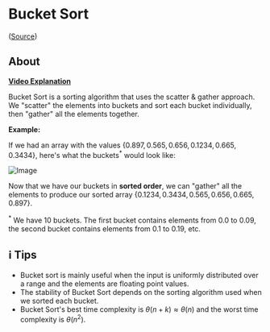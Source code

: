 # Bucket Sort

([Source](https://www.programiz.com/dsa/bucket-sort))

## About

**[Video Explanation](https://www.youtube.com/watch?v=VuXbEb5ywrU&ab_channel=GeeksforGeeks)**

Bucket Sort is a sorting algorithm that uses the scatter & gather approach. We "scatter" the elements into buckets and sort each bucket individually, then "gather" all the elements together.

**Example:**

If we had an array with the values $\{ 0.897, 0.565, 0.656, 0.1234, 0.665, 0.3434 \}$, here's what the buckets<sup>*</sup> would look like:

![Image](https://media.geeksforgeeks.org/wp-content/uploads/BucketSort.png)

Now that we have our buckets in **sorted order**, we can "gather" all the elements to produce our sorted array $\{ 0.1234, 0.3434, 0.565, 0.656, 0.665, 0.897 \}$.

<sup>*</sup> We have $10$ buckets. The first bucket contains elements from $0.0$ to $0.09$, the second bucket contains elements from $0.1$ to $0.19$, etc.

## ℹ️ Tips

- Bucket sort is mainly useful when the input is uniformly distributed over a range and the elements are floating point values.
- The stability of Bucket Sort depends on the sorting algorithm used when we sorted each bucket.
- Bucket Sort's best time complexity is $\theta(n + k) \approx \theta(n)$ and the worst time complexity is $\theta(n^2)$.
